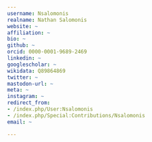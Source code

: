 ```yaml
---
username: Nsalomonis
realname: Nathan Salomonis
website: ~
affiliation: ~
bio: ~
github: ~
orcid: 0000-0001-9689-2469
linkedin: ~
googlescholar: ~
wikidata: Q89864869
twitter: ~
mastodon-url: ~
meta: ~
instagram: ~
redirect_from:
- /index.php/User:Nsalomonis
- /index.php/Special:Contributions/Nsalomonis
email: ~

---
```

